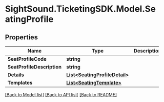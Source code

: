 # SightSound.TicketingSDK.Model.SeatingProfile

## Properties

Name | Type | Description | Notes
------------ | ------------- | ------------- | -------------
**SeatProfileCode** | **string** |  | 
**SeatProfileDescription** | **string** |  | [optional] 
**Details** | [**List&lt;SeatingProfileDetail&gt;**](SeatingProfileDetail.md) |  | [optional] 
**Templates** | [**List&lt;SeatingTemplate&gt;**](SeatingTemplate.md) |  | [optional] 

[[Back to Model list]](../README.md#documentation-for-models) [[Back to API list]](../README.md#documentation-for-api-endpoints) [[Back to README]](../README.md)

